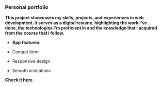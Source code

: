 ### Personal portfolio

**This project showcases my skills, projects, and experiences in web development. It serves as a digital resume, highlighting the work I've done, the technologies I'm proficient in and the knowledge that i acquired from the course that i follow.**

- **App features**:

- Contact form
- Responsive design
- Smooth animations

**Check it [here](https://portfolio-dobre-marian.netlify.app).**
